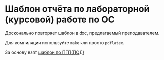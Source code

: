 # Шаблон отчёта по лабораторной (курсовой) работе по ОС

Досконально повторяет шаблон в doc, предлагаемый преподавателем.

Для компиляции используйте `make` или просто `pdflatex`.

За основу взят [шаблон по ПГП(ПОД)](https://github.com/iktovr/PGP-POD-report-template)
